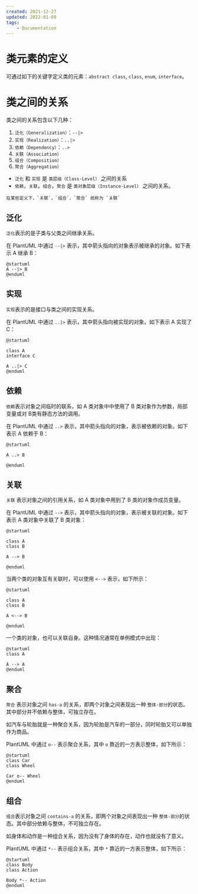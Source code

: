 ```yaml
---
created: 2021-12-27
updated: 2022-01-09
tags:
    - Documentation
---
```

# 类元素的定义

可通过如下的关键字定义类的元素：`abstract class`, `class`, `enum`, `interface`。


# 类之间的关系

类之间的关系包含以下几种：
1. `泛化（Generalization）`：`--|>`
2. `实现（Realization）`：`..|>`
3. `依赖（Dependency）`：`..>`
4. `关联（Association）`
5. `组合（Composition）`
6. `聚合（Aggregation）`

* `泛化` 和 `实现` 是 `类层级（Class-Level）` 之间的关系
* `依赖`，`关联`，`组合`，`聚合` 是 `类对象层级（Instance-Level）` 之间的关系。

```ad-note
在某些定义下，`关联`，`组合`，`聚合` 统称为 `关联`
```

## 泛化

`泛化`表示的是子类与父类之间继承关系。

在 PlantUML 中通过 `--|>` 表示，其中箭头指向的对象表示被继承的对象。如下表示 A 继承 B：
```plantuml
@startuml
A --|> B
@enduml
```

## 实现

`实现`表示的是接口与类之间的实现关系。

在 PlantUML 中通过 `..|>` 表示，其中箭头指向被实现的对象。如下表示 A 实现了 C：
```plantuml
@startuml

class A
interface C

A ..|> C
@enduml
```

## 依赖

`依赖`表示对象之间临时的联系，如 A 类对象中中使用了 B 类对象作为参数，局部变量或对 B类有静态方法的调用。

在 PlantUML 中通过 `..>` 表示，其中箭头指向的对象，表示被依赖的对象。如下表示 A 依赖于 B：
```plantuml
@startuml

A ..> B

@enduml
```

## 关联

`关联` 表示对象之间的引用关系，如 A 类对象中用到了 B 类的对象作成员变量。

在 PlantUML 中通过 `-->` 表示，其中箭头指向的对象，表示被关联的对象。如下表示 A 类对象中关联了 B 类对象：
```plantuml
@startuml

class A
class B

A --> B

@enduml
```

当两个类的对象互有关联时，可以使用 `<-->` 表示，如下所示：
```plantuml
@startuml

class A
class B

A <--> B

@enduml
```

一个类的对象，也可以关联自身。这种情况通常在单例模式中出现：


```plantuml
@startuml
class A

A --> A
@enduml
```

## 聚合

`聚合` 表示对象之间 `has-a` 的关系，即两个对象之间表现出一种 `整体-部分`的状态。其中部分并不依赖与整体，可独立存在。

如汽车与轮胎就是一种聚合关系，因为轮胎是汽车的一部分，同时轮胎又可以单独作为商品。

PlantUML 中通过 `o--` 表示聚合关系，其中 `o` 靠近的一方表示整体，如下所示：
```plantuml
@startuml
class Car
class Wheel

Car o-- Wheel
@enduml
```

## 组合

`组合`表示对象之间 `contains-a` 的关系，即两个对象之间表现出一种 `整体-部分`的状态。其中部分依赖与整体，不可独立存在。

如身体和动作是一种组合关系，因为没有了身体的存在，动作也就没有了意义。

PlantUML 中通过 `*--` 表示组合关系，其中 `*` 靠近的一方表示整体，如下所示：
```plantuml
@startuml
class Body
class Action

Body *-- Action
@enduml
```